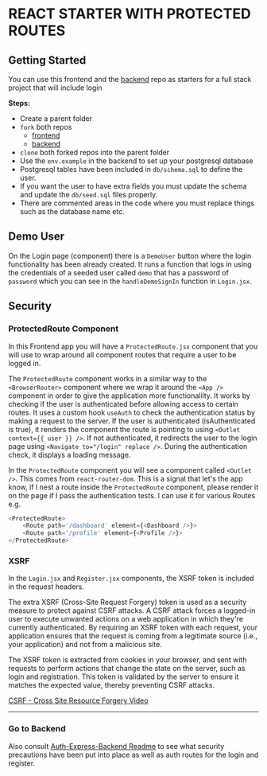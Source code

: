 # REACT STARTER WITH PROTECTED ROUTES

## Getting Started

You can use this frontend and the [backend](https://github.com/10-3-pursuit/auth-express-login) repo as starters for a full stack project that will include login

**Steps:**

- Create a parent folder
- `fork` both repos
  - [frontend](<(https://github.com/10-3-pursuit/auth-react-login)>)
  - [backend](https://github.com/10-3-pursuit/auth-express-login)
- `clone` both forked repos into the parent folder
- Use the `env.example` in the backend to set up your postgresql database
- Postgresql tables have been included in `db/schema.sql` to define the user.
- If you want the user to have extra fields you must update the schema and update the `db/seed.sql` files properly.
- There are commented areas in the code where you must replace things such as the database name etc.

## Demo User

On the Login page (component) there is a `DemoUser` button where the login functionality has been already created. It runs a function that logs in using the credentials of a seeded user called `demo` that has a password of `password` which you can see in the `handleDemoSignIn` function in `Login.jsx`.

## Security

### ProtectedRoute Component

In this Frontend app you will have a `ProtectedRoute.jsx` component that you will use to wrap around all component routes that require a user to be logged in.

The `ProtectedRoute` component works in a similar way to the `<BrowserRouter>` component where we wrap it around the `<App />` component in order to give the application more functionalilty. It works by checking if the user is authenticated before allowing access to certain routes. It uses a custom hook `useAuth` to check the authentication status by making a request to the server. If the user is authenticated (isAuthenticated is true), it renders the component the route is pointing to using `<Outlet context={{ user }} />`. If not authenticated, it redirects the user to the login page using `<Navigate to="/login" replace />`. During the authentication check, it displays a loading message.

In the `ProtectedRoute` component you will see a component called `<Outlet />`. This comes from `react-router-dom`. This is a signal that let's the app know, if I nest a route inside the `ProtectedRoute` component, please render it on the page if I pass the authentication tests. I can use it for various Routes
e.g.

```js
<ProtectedRoute>
    <Route path='/dashboard' element={<Dashboard />}>
    <Route path='/profile' element={<Profile />}>
</ProtectedRoute>
```

### XSRF

In the `Login.jsx` and `Register.jsx` components, the XSRF token is included in the request headers.

The extra XSRF (Cross-Site Request Forgery) token is used as a security measure to protect against CSRF attacks. A CSRF attack forces a logged-in user to execute unwanted actions on a web application in which they're currently authenticated. By requiring an XSRF token with each request, your application ensures that the request is coming from a legitimate source (i.e., your application) and not from a malicious site.

The XSRF token is extracted from cookies in your browser, and sent with requests to perform actions that change the state on the server, such as login and registration. This token is validated by the server to ensure it matches the expected value, thereby preventing CSRF attacks.

[CSRF - Cross Site Resource Forgery Video](https://www.youtube.com/watch?v=eWEgUcHPle0)

<hr />

### Go to Backend

Also consult [Auth-Express-Backend Readme](https://github.com/10-3-pursuit/auth-express-login) to see what security precautions have been put into place as well as auth routes for the login and register.
